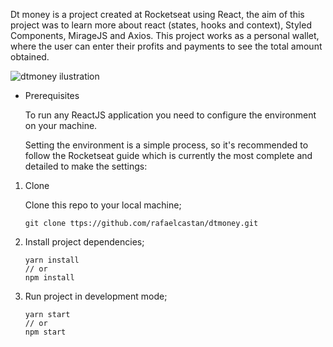 Dt money is a project created at Rocketseat using React, the aim of this project was to learn more about react (states, hooks and context), Styled Components, MirageJS and Axios.
This project works as a personal wallet, where the user can enter their profits and payments to see the total amount obtained.



![dtmoney ilustration](https://i.ibb.co/gtsBvnz/Captura-de-tela-de-2022-01-05-13-22-16.png)



- Prerequisites

  To run any ReactJS application you need to configure the environment on your machine.

  Setting the environment is a simple process, so it's recommended to follow the Rocketseat guide which is currently the most complete and detailed to make the settings:

1. Clone

   

   Clone this repo to your local machine;

   

   ```
   git clone ttps://github.com/rafaelcastan/dtmoney.git
   ```

   

2. Install project dependencies;

   

   ```
   yarn install
   // or
   npm install
   ```

   

3. Run project in development mode;

   

   ```
   yarn start
   // or
   npm start
   ```

   

